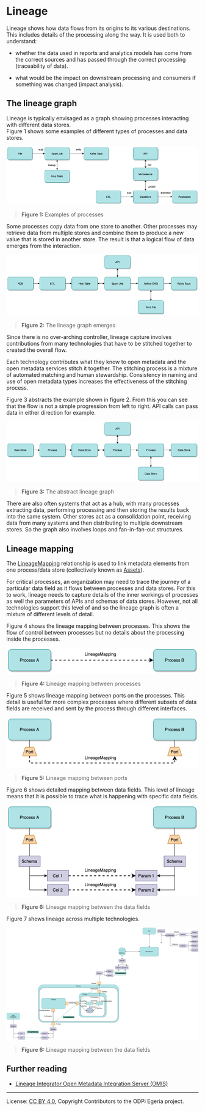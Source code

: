 <!-- SPDX-License-Identifier: CC-BY-4.0 -->
<!-- Copyright Contributors to the ODPi Egeria project. -->

# Lineage

Lineage shows how data flows from its origins to its various destinations.
This includes details of the processing along the way.  It is used both to understand:
 
* whether the data used in reports and analytics models has come from the correct sources and has passed through
  the correct processing (traceability of data).
  
* what would be the impact on downstream processing and consumers if something was changed (impact analysis).


## The lineage graph

Lineage is typically envisaged as a graph showing processes interacting with different data stores.  
Figure 1 shows some examples of different types of processes and data stores.


![Figure 1](lineage-examples.png#pagewidth)
> **Figure 1:** Examples of processes


Some processes copy data from one store to another.  Other processes may retrieve data
from multiple stores and combine them to produce a new value that is stored in another store.
The result is that a logical flow of data emerges from the interaction. 


![Figure 2](lineage-capture.png#pagewidth)
> **Figure 2:** The lineage graph emerges

Since there is no over-arching controller, lineage capture involves contributions from many
technologies that have to be stitched together to created the overall flow.

Each technology contributes what they know to open metadata
and the open metadata services stitch it together.  The stitching process is a mixture of automated matching and
human stewardship.  Consistency in naming and use of open metadata types increases the
effectiveness of the stitching process.

Figure 3 abstracts the example shown in figure 2.  From this you can see that the flow is not a simple
progression from left to right.  API calls can pass data in either direction for example. 

![Figure 3](basic-concept-of-lineage.png#pagewidth)
> **Figure 3:** The abstract lineage graph

There are also often systems that act as a hub, with many processes extracting data, performing processing and
then storing the results back into the same system.  Other stores act as a consolidation point, receiving
data from many systems and then distributing to multiple downstream stores.  So the graph also involves
loops and fan-in-fan-out structures.


## Lineage mapping

The [LineageMapping](../open-metadata-types/0770-Lineage-Mapping.md) relationship is used to link
metadata elements from one process/data store (collectively known as [Assets](../cataloging-assets)).

For critical processes, an organization may need to trace the journey of a particular data field
as it flows between processes and data stores.  For this to work, lineage needs to capture details of the inner
workings of processes as well the parameters of APIs and schemas of data stores.
However, not all technologies support this level of and so the lineage graph is often a mixture of
different levels of detail.

Figure 4 shows the lineage mapping between processes.
This shows the flow of control between processes but no details about the
processing inside the processes.

![Figure 4](lineage-mapping-process-to-process.png#pagewidth)
> **Figure 4:** Lineage mapping between processes

Figure 5 shows lineage mapping between ports on the processes.  This detail is useful for
more complex processes where different subsets of data fields are received and sent by the
process through different interfaces.

![Figure 5](lineage-mapping-port-to-port.png#pagewidth)
> **Figure 5:** Lineage mapping between ports

Figure 6 shows detailed mapping between data fields.  This level of lineage means that it is possible to
trace what is happening with specific data fields.

![Figure 6](lineage-mapping-data-fields.png#pagewidth)
> **Figure 6:** Lineage mapping between the data fields

Figure 7 shows lineage across multiple technologies.

![Figure 7](complex-lineage-mapping.png#pagewidth)
> **Figure 6:** Lineage mapping between the data fields

## Further reading

* [Lineage Integrator Open Metadata Integration Server (OMIS)](../../../open-metadata-implementation/integration-services/lineage-integrator)


----
License: [CC BY 4.0](https://creativecommons.org/licenses/by/4.0/),
Copyright Contributors to the ODPi Egeria project.